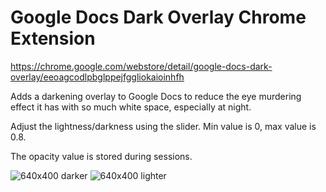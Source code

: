 # Google Docs Dark Overlay Chrome Extension
https://chrome.google.com/webstore/detail/google-docs-dark-overlay/eeoagcodlpbglppejfggliokaioinhfh

Adds a darkening overlay to Google Docs to reduce the eye murdering effect it has with so much white space, especially at night.

Adjust the lightness/darkness using the slider. Min value is 0, max value is 0.8.

The opacity value is stored during sessions.



![640x400 darker](https://github.com/rroyo/Google-Docs-Dark-Overlay-Chrome-Extension/assets/1836748/847a6157-5319-4b6a-b354-044d32fbad55)
![640x400 lighter](https://github.com/rroyo/Google-Docs-Dark-Overlay-Chrome-Extension/assets/1836748/8664ef91-bc46-48bc-8146-209760f0ed5e)

